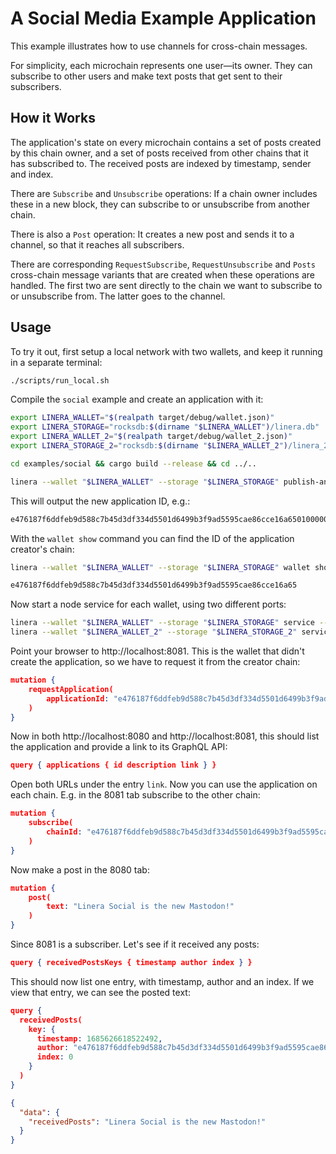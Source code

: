 <!-- cargo-rdme start -->

# A Social Media Example Application

This example illustrates how to use channels for cross-chain messages.

For simplicity, each microchain represents one user—its owner. They can subscribe to other
users and make text posts that get sent to their subscribers.

## How it Works

The application's state on every microchain contains a set of posts created by this chain
owner, and a set of posts received from other chains that it has subscribed to. The
received posts are indexed by timestamp, sender and index.

There are `Subscribe` and `Unsubscribe` operations: If a chain owner includes these in a
new block, they can subscribe to or unsubscribe from another chain.

There is also a `Post` operation: It creates a new post and sends it to a channel, so that
it reaches all subscribers.

There are corresponding `RequestSubscribe`, `RequestUnsubscribe` and `Posts` cross-chain
message variants that are created when these operations are handled. The first two are
sent directly to the chain we want to subscribe to or unsubscribe from. The latter goes
to the channel.

## Usage

To try it out, first setup a local network with two wallets, and keep it running in a
separate terminal:

```bash
./scripts/run_local.sh
```

Compile the `social` example and create an application with it:

```bash
export LINERA_WALLET="$(realpath target/debug/wallet.json)"
export LINERA_STORAGE="rocksdb:$(dirname "$LINERA_WALLET")/linera.db"
export LINERA_WALLET_2="$(realpath target/debug/wallet_2.json)"
export LINERA_STORAGE_2="rocksdb:$(dirname "$LINERA_WALLET_2")/linera_2.db"

cd examples/social && cargo build --release && cd ../..

linera --wallet "$LINERA_WALLET" --storage "$LINERA_STORAGE" publish-and-create examples/target/wasm32-unknown-unknown/release/social_{contract,service}.wasm
```

This will output the new application ID, e.g.:

```rust
e476187f6ddfeb9d588c7b45d3df334d5501d6499b3f9ad5595cae86cce16a65010000000000000001000000e476187f6ddfeb9d588c7b45d3df334d5501d6499b3f9ad5595cae86cce16a65030000000000000000000000
```

With the `wallet show` command you can find the ID of the application creator's chain:

```bash
linera --wallet "$LINERA_WALLET" --storage "$LINERA_STORAGE" wallet show
```

```rust
e476187f6ddfeb9d588c7b45d3df334d5501d6499b3f9ad5595cae86cce16a65
```


Now start a node service for each wallet, using two different ports:

```bash
linera --wallet "$LINERA_WALLET" --storage "$LINERA_STORAGE" service --port 8080 &
linera --wallet "$LINERA_WALLET_2" --storage "$LINERA_STORAGE_2" service --port 8081 &
```

Point your browser to http://localhost:8081. This is the wallet that didn't create the
application, so we have to request it from the creator chain:

```json
mutation {
    requestApplication(
        applicationId: "e476187f6ddfeb9d588c7b45d3df334d5501d6499b3f9ad5595cae86cce16a65010000000000000001000000e476187f6ddfeb9d588c7b45d3df334d5501d6499b3f9ad5595cae86cce16a65030000000000000000000000"
    )
}
```

Now in both http://localhost:8080 and http://localhost:8081, this should list the
application and provide a link to its GraphQL API:

```json
query { applications { id description link } }
```

Open both URLs under the entry `link`. Now you can use the application on each chain.
E.g. in the 8081 tab subscribe to the other chain:

```json
mutation {
    subscribe(
        chainId: "e476187f6ddfeb9d588c7b45d3df334d5501d6499b3f9ad5595cae86cce16a65"
    )
}
```

Now make a post in the 8080 tab:

```json
mutation {
    post(
        text: "Linera Social is the new Mastodon!"
    )
}
```

Since 8081 is a subscriber. Let's see if it received any posts:

```json
query { receivedPostsKeys { timestamp author index } }
```

This should now list one entry, with timestamp, author and an index. If we view that
entry, we can see the posted text:

```json
query {
  receivedPosts(
    key: {
      timestamp: 1685626618522492,
      author: "e476187f6ddfeb9d588c7b45d3df334d5501d6499b3f9ad5595cae86cce16a65",
      index: 0
    }
  )
}
```

```json
{
  "data": {
    "receivedPosts": "Linera Social is the new Mastodon!"
  }
}
```

<!-- cargo-rdme end -->
